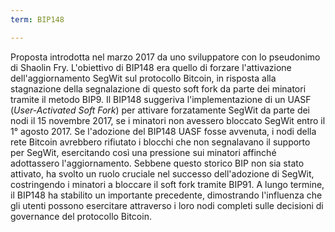 ```yaml
---
term: BIP148

---
```

Proposta introdotta nel marzo 2017 da uno sviluppatore con lo pseudonimo di Shaolin Fry. L'obiettivo di BIP148 era quello di forzare l'attivazione dell'aggiornamento SegWit sul protocollo Bitcoin, in risposta alla stagnazione della segnalazione di questo soft fork da parte dei minatori tramite il metodo BIP9. Il BIP148 suggeriva l'implementazione di un UASF (*User-Activated Soft Fork*) per attivare forzatamente SegWit da parte dei nodi il 15 novembre 2017, se i minatori non avessero bloccato SegWit entro il 1° agosto 2017. Se l'adozione del BIP148 UASF fosse avvenuta, i nodi della rete Bitcoin avrebbero rifiutato i blocchi che non segnalavano il supporto per SegWit, esercitando così una pressione sui minatori affinché adottassero l'aggiornamento. Sebbene questo storico BIP non sia stato attivato, ha svolto un ruolo cruciale nel successo dell'adozione di SegWit, costringendo i minatori a bloccare il soft fork tramite BIP91. A lungo termine, il BIP148 ha stabilito un importante precedente, dimostrando l'influenza che gli utenti possono esercitare attraverso i loro nodi completi sulle decisioni di governance del protocollo Bitcoin.